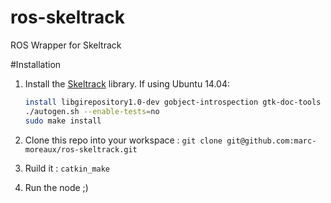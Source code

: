 # ros-skeltrack
ROS Wrapper for Skeltrack

#Installation

1. Install the [Skeltrack](https://github.com/joaquimrocha/Skeltrack) library. If using Ubuntu 14.04:
    ```bash
    install libgirepository1.0-dev gobject-introspection gtk-doc-tools
    ./autogen.sh --enable-tests=no
    sudo make install
    ```
    
2. Clone this repo into your workspace :
    `git clone git@github.com:marc-moreaux/ros-skeltrack.git`
   
3. Ruild it : 
    `catkin_make`

4. Run the node ;)
